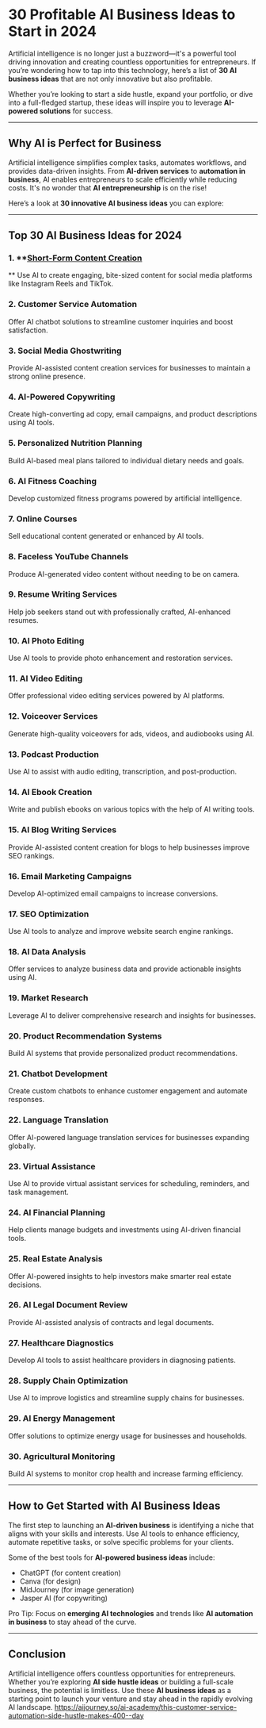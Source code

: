 # 30 Profitable AI Business Ideas to Start in 2024

Artificial intelligence is no longer just a buzzword—it's a powerful tool driving innovation and creating countless opportunities for entrepreneurs. If you’re wondering how to tap into this technology, here’s a list of **30 AI business ideas** that are not only innovative but also profitable.

Whether you’re looking to start a side hustle, expand your portfolio, or dive into a full-fledged startup, these ideas will inspire you to leverage **AI-powered solutions** for success.

---

## Why AI is Perfect for Business

Artificial intelligence simplifies complex tasks, automates workflows, and provides data-driven insights. From **AI-driven services** to **automation in business**, AI enables entrepreneurs to scale efficiently while reducing costs. It's no wonder that **AI entrepreneurship** is on the rise!

Here’s a look at **30 innovative AI business ideas** you can explore:

---

## **Top 30 AI Business Ideas for 2024**

### 1. **[Short-Form Content Creation](https://aijourney.so/ai-academy/make-quick-money-with-short-form-content-creation)
** 
   Use AI to create engaging, bite-sized content for social media platforms like Instagram Reels and TikTok.

### 2. **Customer Service Automation**
   Offer AI chatbot solutions to streamline customer inquiries and boost satisfaction.

### 3. **Social Media Ghostwriting**
   Provide AI-assisted content creation services for businesses to maintain a strong online presence.

### 4. **AI-Powered Copywriting**
   Create high-converting ad copy, email campaigns, and product descriptions using AI tools.

### 5. **Personalized Nutrition Planning**
   Build AI-based meal plans tailored to individual dietary needs and goals.

### 6. **AI Fitness Coaching**
   Develop customized fitness programs powered by artificial intelligence.

### 7. **Online Courses**
   Sell educational content generated or enhanced by AI tools.

### 8. **Faceless YouTube Channels**
   Produce AI-generated video content without needing to be on camera.

### 9. **Resume Writing Services**
   Help job seekers stand out with professionally crafted, AI-enhanced resumes.

### 10. **AI Photo Editing**
   Use AI tools to provide photo enhancement and restoration services.

### 11. **AI Video Editing**
   Offer professional video editing services powered by AI platforms.

### 12. **Voiceover Services**
   Generate high-quality voiceovers for ads, videos, and audiobooks using AI.

### 13. **Podcast Production**
   Use AI to assist with audio editing, transcription, and post-production.

### 14. **AI Ebook Creation**
   Write and publish ebooks on various topics with the help of AI writing tools.

### 15. **AI Blog Writing Services**
   Provide AI-assisted content creation for blogs to help businesses improve SEO rankings.

### 16. **Email Marketing Campaigns**
   Develop AI-optimized email campaigns to increase conversions.

### 17. **SEO Optimization**
   Use AI tools to analyze and improve website search engine rankings.

### 18. **AI Data Analysis**
   Offer services to analyze business data and provide actionable insights using AI.

### 19. **Market Research**
   Leverage AI to deliver comprehensive research and insights for businesses.

### 20. **Product Recommendation Systems**
   Build AI systems that provide personalized product recommendations.

### 21. **Chatbot Development**
   Create custom chatbots to enhance customer engagement and automate responses.

### 22. **Language Translation**
   Offer AI-powered language translation services for businesses expanding globally.

### 23. **Virtual Assistance**
   Use AI to provide virtual assistant services for scheduling, reminders, and task management.

### 24. **AI Financial Planning**
   Help clients manage budgets and investments using AI-driven financial tools.

### 25. **Real Estate Analysis**
   Offer AI-powered insights to help investors make smarter real estate decisions.

### 26. **AI Legal Document Review**
   Provide AI-assisted analysis of contracts and legal documents.

### 27. **Healthcare Diagnostics**
   Develop AI tools to assist healthcare providers in diagnosing patients.

### 28. **Supply Chain Optimization**
   Use AI to improve logistics and streamline supply chains for businesses.

### 29. **AI Energy Management**
   Offer solutions to optimize energy usage for businesses and households.

### 30. **Agricultural Monitoring**
   Build AI systems to monitor crop health and increase farming efficiency.

---

## How to Get Started with AI Business Ideas

The first step to launching an **AI-driven business** is identifying a niche that aligns with your skills and interests. Use AI tools to enhance efficiency, automate repetitive tasks, or solve specific problems for your clients.

Some of the best tools for **AI-powered business ideas** include:
- ChatGPT (for content creation)
- Canva (for design)
- MidJourney (for image generation)
- Jasper AI (for copywriting)

Pro Tip: Focus on **emerging AI technologies** and trends like **AI automation in business** to stay ahead of the curve.

---

## Conclusion

Artificial intelligence offers countless opportunities for entrepreneurs. Whether you’re exploring **AI side hustle ideas** or building a full-scale business, the potential is limitless. Use these **AI business ideas** as a starting point to launch your venture and stay ahead in the rapidly evolving AI landscape.
https://aijourney.so/ai-academy/this-customer-service-automation-side-hustle-makes-400--day

